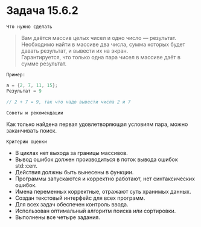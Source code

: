 # Задача 15.6.2
`Что нужно сделать`
>Вам даётся массив целых чисел и одно число — результат. <br>Необходимо найти в массиве два числа, сумма которых будет давать результат, и вывести их на экран. <br> Гарантируется, что только одна пара чисел в массиве даёт в сумме результат.

`Пример:`
```C++
a = {2, 7, 11, 15}; 
Результат = 9

// 2 + 7 = 9, так что надо вывести числа 2 и 7
```
`Советы и рекомендации`

Как только найдена первая удовлетворяющая условиям пара, можно заканчивать поиск.

`Критерии оценки`
* В циклах нет выхода за границы массивов.
* Вывод ошибок должен производиться в поток вывода ошибок std::cerr.
* Действия должны быть вынесены в функции.
* Программы запускаются и корректно работают, нет синтаксических ошибок.
* Имена переменных корректные, отражают суть хранимых данных.
* Создан текстовый интерфейс для всех программ.
* Для всех задач обеспечен контроль ввода.
* Использован оптимальный алгоритм поиска или сортировки.
* Выполнены все четыре задания.